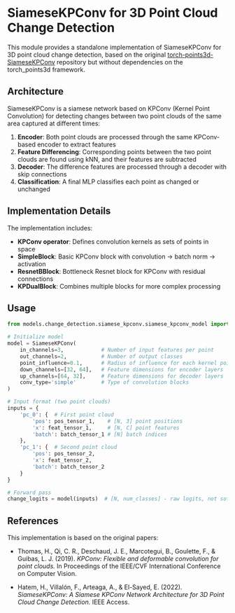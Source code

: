 # SiameseKPConv for 3D Point Cloud Change Detection

This module provides a standalone implementation of SiameseKPConv for 3D point cloud change detection, based on the original [torch-points3d-SiameseKPConv](https://github.com/humanpose1/torch-points3d-SiameseKPConv) repository but without dependencies on the torch_points3d framework.

## Architecture

SiameseKPConv is a siamese network based on KPConv (Kernel Point Convolution) for detecting changes between two point clouds of the same area captured at different times:

1. **Encoder**: Both point clouds are processed through the same KPConv-based encoder to extract features
2. **Feature Differencing**: Corresponding points between the two point clouds are found using kNN, and their features are subtracted
3. **Decoder**: The difference features are processed through a decoder with skip connections
4. **Classification**: A final MLP classifies each point as changed or unchanged

## Implementation Details

The implementation includes:

- **KPConv operator**: Defines convolution kernels as sets of points in space
- **SimpleBlock**: Basic KPConv block with convolution -> batch norm -> activation
- **ResnetBBlock**: Bottleneck Resnet block for KPConv with residual connections
- **KPDualBlock**: Combines multiple blocks for more complex processing

## Usage

```python
from models.change_detection.siamese_kpconv.siamese_kpconv_model import SiameseKPConv

# Initialize model
model = SiameseKPConv(
    in_channels=3,            # Number of input features per point
    out_channels=2,           # Number of output classes
    point_influence=0.1,      # Radius of influence for each kernel point
    down_channels=[32, 64],   # Feature dimensions for encoder layers
    up_channels=[64, 32],     # Feature dimensions for decoder layers
    conv_type='simple'        # Type of convolution blocks
)

# Input format (two point clouds)
inputs = {
    'pc_0': {  # First point cloud
        'pos': pos_tensor_1,    # [N, 3] point positions
        'x': feat_tensor_1,     # [N, C] point features
        'batch': batch_tensor_1 # [N] batch indices
    },
    'pc_1': {  # Second point cloud
        'pos': pos_tensor_2,
        'x': feat_tensor_2,
        'batch': batch_tensor_2
    }
}

# Forward pass
change_logits = model(inputs)  # [N, num_classes] - raw logits, not softmax probabilities
```

## References

This implementation is based on the original papers:

- Thomas, H., Qi, C. R., Deschaud, J. E., Marcotegui, B., Goulette, F., & Guibas, L. J. (2019). *KPConv: Flexible and deformable convolution for point clouds.* In Proceedings of the IEEE/CVF International Conference on Computer Vision.
  
- Hatem, H., Villalón, F., Arteaga, A., & El-Sayed, E. (2022). *SiameseKPConv: A Siamese KPConv Network Architecture for 3D Point Cloud Change Detection.* IEEE Access.
